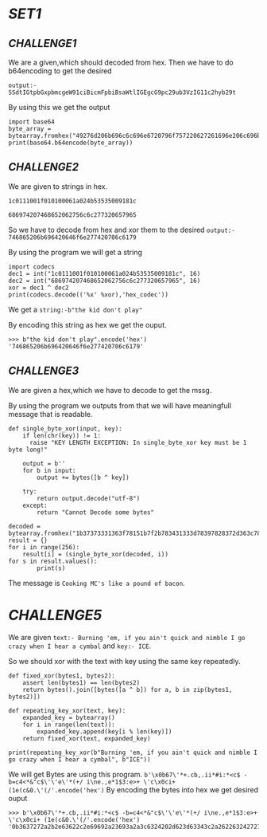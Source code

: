 # ***SET1*** 

## *CHALLENGE1*

We are a given,which should decoded from hex.
Then we have to do b64encoding to get the desired

```output:- SSdtIGtpbGxpbmcgeW91ciBicmFpbiBsaWtlIGEgcG9pc29ub3VzIG11c2hyb29t```

By using this we get the output
```
import base64
byte_array = bytearray.fromhex("49276d206b696c6c696e6720796f757220627261696e206c696b65206120706f69736f6e6f7573206d757368726f6f6d")
print(base64.b64encode(byte_array))
```

## *CHALLENGE2*

We are given to strings in hex.

```1c0111001f010100061a024b53535009181c```

```686974207468652062756c6c277320657965```

So we have to decode from hex and xor them to 
the desired ```output:- 746865206b696420646f6e277420706c6179```

By using the program we will get a string 
```
import codecs
dec1 = int("1c0111001f010100061a024b53535009181c", 16)
dec2 = int("686974207468652062756c6c277320657965", 16)
xor = dec1 ^ dec2
print(codecs.decode(('%x' %xor),'hex_codec'))
```

We get a ```string:-b"the kid don't play"```

By encoding this string as hex we get the ouput.
```
>>> b"the kid don't play".encode('hex')
'746865206b696420646f6e277420706c6179'
```

## *CHALLENGE3*

We are given a hex,which we have to decode to get the mssg.

By using the program we outputs from that we will have meaningfull message that is readable.
```
def single_byte_xor(input, key):
    if len(chr(key)) != 1:
      raise "KEY LENGTH EXCEPTION: In single_byte_xor key must be 1 byte long!"

    output = b''
    for b in input:
        output += bytes([b ^ key])

    try:
        return output.decode("utf-8")
    except:
        return "Cannot Decode some bytes"

decoded = bytearray.fromhex("1b37373331363f78151b7f2b783431333d78397828372d363c78373e783a393b3736")
result = {}
for i in range(256):
    result[i] = (single_byte_xor(decoded, i))
for s in result.values():
        print(s)
```

The message is ```Cooking MC's like a pound of bacon```.

# *CHALLENGE5*

We are given ```text:- Burning 'em, if you ain't quick and nimble I go crazy when I hear a cymbal``` 
and ```key:- ICE```. 

So we should xor with the text with key using the same key repeatedly.
```
def fixed_xor(bytes1, bytes2):
    assert len(bytes1) == len(bytes2)
    return bytes().join([bytes([a ^ b]) for a, b in zip(bytes1, bytes2)])

def repeating_key_xor(text, key):
    expanded_key = bytearray()
    for i in range(len(text)):
        expanded_key.append(key[i % len(key)])
    return fixed_xor(text, expanded_key)

print(repeating_key_xor(b"Burning 'em, if you ain't quick and nimble I go crazy when I hear a cymbal", b"ICE"))
```
We will get Bytes are using this program.
```b'\x0b67\'*+.cb,.ii*#i:*<c$ -b=c4<*&"c$\'\'e\'*(+/ i\ne.,e*1$3:e>+ \'c\x0ci+ (1e(c&0.\'(/'.encode('hex')```
By encoding the bytes into hex we get desired ouput
```
>>> b'\x0b67\'*+.cb,.ii*#i:*<c$ -b=c4<*&"c$\'\'e\'*(+/ i\ne.,e*1$3:e>+ \'c\x0ci+ (1e(c&0.\'(/'.encode('hex')
'0b3637272a2b2e63622c2e69692a23693a2a3c6324202d623d63343c2a26226324272765272a282b2f20690a652e2c652a3124333a653e2b2027630c692b20283165286326302e27282f'
```

